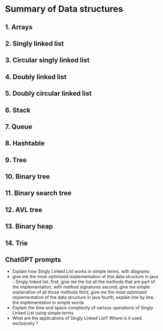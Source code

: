 # Summary of Data structures 

## 1. Arrays

## 2. Singly linked list

## 3. Circular singly linked list

## 4. Doubly linked list

## 5. Doubly circular linked list

## 6. Stack

## 7. Queue

## 8. Hashtable

## 9. Tree

## 10. Binary tree

## 11. Binary search tree

## 12. AVL tree

## 13. Binary heap

## 14. Trie

## ChatGPT prompts
- Explain how  Singly Linked List works in simple terms, with diagrams
- give me the most optimized implementation of this data structure in java - Singly linked list.
  first, give me the list all the methods that are part of the implementation, with method signatures
  second, give me simple explanation of all those methods
  third, give me the most optimized implementation of the data structure in java
  fourth, explain line by line, the implementation in simple words
- Explain the time and space complexity of various operations of Singly Linked List using simple terms
- What are the applications of Singly Linked List? Where is it used exclusively ?